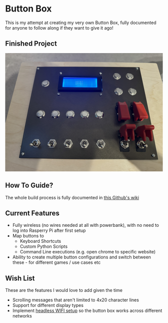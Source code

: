 # Button Box
 
This is my attempt at creating my very own Button Box, fully documented for anyone to follow along if they want to give it ago!

## Finished Project
[![](https://github.com/jackdevonshire/Button-Box/blob/main/resources/img/production/box_final.jpg)](https://www.youtube.com/watch?v=0F-DfAic39k)

## How To Guide?

The whole build process is fully documented in [this Github's wiki](https://github.com/jackdevonshire/Button-Box/wiki)

## Current Features
* Fully wireless (no wires needed at all with powerbank), with no need to log into Rasperry Pi after first setup
* Map buttons to
  * Keyboard Shortcuts
  * Custom Python Scripts
  * Command Line executions (e.g. open chrome to specific website)
* Ability to create multiple button configurations and switch between these - for different games / use cases etc

## Wish List
These are the features I would love to add given the time
* Scrolling messages that aren't limited to 4x20 character lines
* Support for different display types
* Implement [headless WIFI setup](https://github.com/drkmsmithjr/wifi-connect-headless-rpi) so the button box works across different networks
